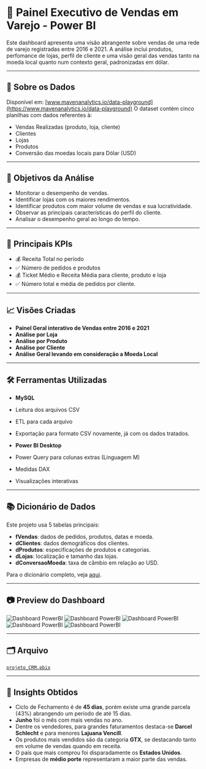 # 🛒 Painel Executivo de Vendas em Varejo - Power BI
Este dashboard apresenta uma visão abrangente sobre vendas de uma rede de varejo registradas entre 2016 e 2021. A análise inclui produtos, perfomance de lojas, perfil de cliente e uma visão geral das vendas tanto na moeda local quanto num contexto geral, padronizadas em dólar. 

---

## 🧩 Sobre os Dados

Disponível em: [www.mavenanalytics.io/data-playground](https://www.mavenanalytics.io/data-playground)
O dataset contém cinco planilhas com dados referentes à:
- Vendas Realizadas (produto, loja, cliente)
- Clientes 
- Lojas
- Produtos
- Conversão das moedas locais para Dólar (USD)

---

## 🎯 Objetivos da Análise

- Monitorar o desempenho de vendas.
- Identificar lojas com os maiores rendimentos.
- Identificar produtos com maior volume de vendas e sua lucratividade.
- Observar as principais características do perfil do cliente.
- Analisar o desempenho geral ao longo do tempo.

---

## 📌 Principais KPIs
- 💰 Receita Total no período
- ✅ Número de pedidos e produtos
- 💰 Ticket Médio e Receita Média para cliente, produto e loja
- ✅ Número total e média de pedidos por cliente.

---

## 📈 Visões Criadas

- **Painel Geral interativo de Vendas entre 2016 e 2021**
- **Análise por Loja**
- **Análise por Produto**
- **Análise por Cliente**
- **Análise Geral levando em consideração a Moeda Local**

---

## 🛠️ Ferramentas Utilizadas

- **MySQL**
- Leitura dos arquivos CSV
- ETL para cada arquivo
- Exportação para formato CSV novamente, já com os dados tratados.

- **Power BI Desktop**
- Power Query para colunas extras (Linguagem M)
- Medidas DAX
- Visualizações interativas

---

## 📚 Dicionário de Dados
Este projeto usa 5 tabelas principais:

- **fVendas**: dados de pedidos, produtos, datas e moeda.
- **dClientes**: dados demográficos dos clientes.
- **dProdutos**: especificações de produtos e categorias.
- **dLojas**: localização e tamanho das lojas.
- **dConversaoMoeda**: taxa de câmbio em relação ao USD.

Para o dicionário completo, veja [aqui](./data_dictionary.md).

---

## 📷 Preview do Dashboard
![Dashboard PowerBI](imagens_dashboardpbi/paginainicial_pbi.PNG)
![Dashboard PowerBI](imagens_dashboardpbi/visaogeral_pbi.PNG)
![Dashboard PowerBI](imagens_dashboardpbi/vendedores_pbi.PNG)
![Dashboard PowerBI](imagens_dashboardpbi/produtos_pbi.PNG)
![Dashboard PowerBI](imagens_dashboardpbi/clientes_pbi.PNG)

---

## 🗂️ Arquivo
[`projeto_CRM.pbix`](./projeto_CRM.pbix)

---

## 🎯 Insights Obtidos
- Ciclo de Fechamento é de **45 dias**, porém existe uma grande parcela (43%) abrangendo um período de até 15 dias.
- **Junho** foi o mês com mais vendas no ano.
- Dentre os vendedores, para grandes faturamentos destaca-se **Darcel Schlecht** e para menores **Lajuana Vencill**.
- Os produtos mais vendidos são da categoria **GTX**, se destacando tanto em volume de vendas quando em receita.
- O país que mais comprou foi disparadamente os **Estados Unidos**.
- Empresas de **médio porte** representaram a maior parte das vendas.
